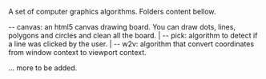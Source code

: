 A set of computer graphics algorithms. Folders content bellow.

-- canvas: an html5 canvas drawing board. You can draw dots, lines, polygons and circles and clean all the board.
|
-- pick: algorithm to detect if a line was clicked by the user.
|
-- w2v: algorithm that convert coordinates from window context to viewport context.


... more to be added.
